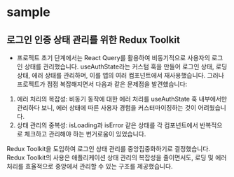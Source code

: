 # sample

## 로그인 인증 상태 관리를 위한 Redux Toolkit
- 프로젝트 초기 단계에서는 React Query를 활용하여 비동기적으로 사용자의 로그인 상태를 관리했습니다. useAuthState라는 커스텀 훅을 만들어 로그인 상태, 로딩 상태, 에러 상태를 관리하며, 이를 앱의 여러 컴포넌트에서 재사용했습니다. 그러나 프로젝트가 점점 복잡해지면서 다음과 같은 문제점을 발견했습니다:

1. 에러 처리의 복잡성: 비동기 동작에 대한 에러 처리를 useAuthState 훅 내부에서만 관리하다 보니, 에러 상태에 따른 사용자 경험을 커스터마이징하는 것이 어려웠습니다.
2. 상태 관리의 중복성: isLoading과 isError 같은 상태를 각 컴포넌트에서 반복적으로 체크하고 관리해야 하는 번거로움이 있었습니다.

 Redux Toolkit을 도입하여 로그인 상태 관리를 중앙집중화하기로 결정했습니다. Redux Toolkit의 사용은 애플리케이션 상태 관리의 복잡성을 줄이면서도, 로딩 및 에러 처리를 효율적으로 중앙에서 관리할 수 있는 구조를 제공했습니다.